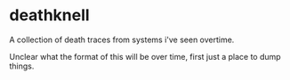 # deathknell
A collection of death traces from systems i've seen overtime.


Unclear what the format of this will be over time, first just a place to dump things.
